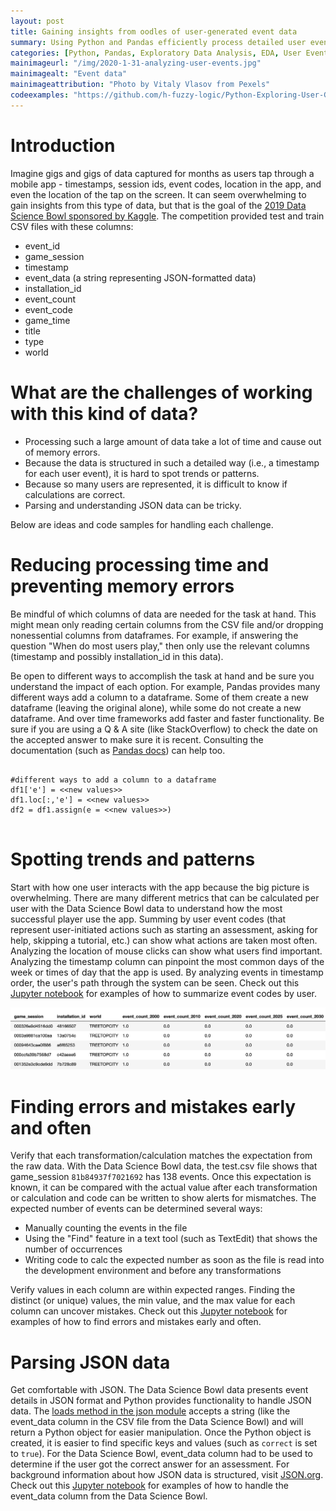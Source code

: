 ```yaml
---
layout: post
title: Gaining insights from oodles of user-generated event data
summary: Using Python and Pandas efficiently process detailed user event logs   
categories: [Python, Pandas, Exploratory Data Analysis, EDA, User Events]
mainimageurl: "/img/2020-1-31-analyzing-user-events.jpg"
mainimagealt: "Event data"
mainimageattribution: "Photo by Vitaly Vlasov from Pexels"
codeexamples: "https://github.com/h-fuzzy-logic/Python-Exploring-User-Generated-Events/blob/master/Exploring%20User%20Generated%20Events.ipynb"
---
```


<h1 class="h4">Introduction</h1>
Imagine gigs and gigs of data captured for months as users tap through a mobile app - timestamps, session ids, event codes, location in the app, and even the location of the tap on the screen.   It can seem overwhelming to gain insights from this type of data, but that is the goal of the <a href="https://www.kaggle.com/c/data-science-bowl-2019/overview" target="_blank">2019 Data Science Bowl sponsored by Kaggle</a>.  The competition provided test and train CSV files with these columns:
<ul>
	<li>event_id</li>
	<li>game_session</li>
	<li>timestamp</li>
	<li>event_data (a string representing JSON-formatted data)</li>
	<li>installation_id</li>
	<li>event_count</li>
	<li>event_code</li>
	<li>game_time</li>
	<li>title</li>
	<li>type</li>
	<li>world</li>
</ul>

<h1 class="h4">What are the challenges of working with this kind of data?</h1>
<ul>
	<li>Processing such a large amount of data take a lot of time and cause out of memory errors. </li>
	<li>Because the data is structured in such a detailed way (i.e., a timestamp for each user event), it is hard to spot trends or patterns.</li>
	<li>Because so many users are represented, it is difficult to know if calculations are correct.</li>
	<li>Parsing and understanding JSON data can be tricky.</li>
</ul>
Below are ideas and code samples for handling each challenge.

<h1 class="h4">Reducing processing time and preventing memory errors</h1>
<p class="ml-4"><text class="font-weight-bold">Be mindful of which columns of data are needed for the task at hand.</text>
This might mean only reading certain columns from the CSV file and/or dropping nonessential columns from dataframes.  For example, if answering the question "When do most users play," then only use the relevant columns (timestamp and possibly installation_id in this data).  
</p>

<p class="ml-4">
<text class="font-weight-bold">Be open to different ways to accomplish the task at hand and be sure you understand the impact of each option.</text>
For example, Pandas provides many different ways add a column to a dataframe.  Some of them create a new dataframe (leaving the original alone), while some do not create a new dataframe.  And over time frameworks add faster and faster functionality.  Be sure if you are using a Q & A site (like StackOverflow) to check the date on the accepted answer to make sure it is recent.  Consulting the documentation (such as <a href='https://pandas.pydata.org/docs/index.html' target="_blank"> Pandas docs</a>) can help too.
</p>
<pre class="ml-4">
<code class="language-Python">
#different ways to add a column to a dataframe
df1['e'] = &lt;&lt;new values&gt;&gt;
df1.loc[:,'e'] = &lt;&lt;new values&gt;&gt;
df2 = df1.assign(e = &lt;&lt;new values&gt;&gt;)
</code>
</pre>


<h1 class="h4">Spotting trends and patterns</h1>
<p class="ml-4">
<text class="font-weight-bold">Start with how one user interacts with the app because the big picture is overwhelming.</text>  There are many different metrics that can be calculated per user with the Data Science Bowl data to understand how the most successful player use the app. Summing by user event codes (that represent user-initiated actions such as starting an assessment, asking for help, skipping a tutorial, etc.) can show what actions are taken most often.  Analyzing the location of mouse clicks can show what users find important.  Analyzing the timestamp column can pinpoint the most common days of the week or times of day that the app is used.  By analyzing events in timestamp order, the user's path through the system can be seen.  Check out this <a href="{{ page.codeexamples }}" target="_blank"> Jupyter notebook</a> for examples of how to summarize event codes by user.              
</p>

<div class="mb-4">
	<img alt="Datafame of event summary" class="img-thumbnail" src="../img/EventSummary.png" />
</div>  

<h1 class="h4">Finding errors and mistakes early and often</h1>
<p class="ml-4">
<text class="font-weight-bold">Verify that each transformation/calculation matches the expectation from the raw data.</text>  With the Data Science Bowl data, the test.csv file shows that game_session <code class="font-italic">81b84937f7021692</code> has 138 events. Once this expectation is known, it can be compared with the actual value after each transformation or calculation and code can be written to show alerts for mismatches. The expected number of events can be determined several ways: 
<ul>
	<li>Manually counting the events in the file </li>
	<li>Using the "Find" feature in a text tool (such as TextEdit) that shows the number of occurrences</li>
	<li>Writing code to calc the expected number as soon as the file is read into the development environment and before any transformations</li>
</ul>
</p>

<p class="ml-4">
<text class="font-weight-bold">Verify values in each column are within expected ranges.</text>  Finding the distinct (or unique) values, the min value, and the max value for each column can uncover mistakes.  Check out this <a href="{{ page.codeexamples }}" target="_blank"> Jupyter notebook</a> for examples of how to find errors and mistakes early and often.
</p>


<h1 class="h4">Parsing JSON data</h1> 
<p class="ml-4">
<text class="font-weight-bold">Get comfortable with JSON.</text>
The Data Science Bowl data presents event details in JSON format and Python provides functionality to handle JSON data.  The <a href="https://docs.python.org/3.7/library/json.html" target="_blank">loads method in the json module<a>  accepts a string (like the event_data column in the CSV file from the Data Science Bowl) and will return a Python object for easier manipulation.  Once the Python object is created, it is easier to find specific keys and values (such as <code class="font-italic">correct</code> is set to <code class="font-italic">true</code>).  For the Data Science Bowl, event_data column had to be used to determine if the user got the correct answer for an assessment.  For background information about how JSON data is structured, visit <a href="https://www.json.org/json-en.html">JSON.org</a>.  Check out this <a href="{{ page.codeexamples }}" target="_blank"> Jupyter notebook</a> for examples of how to handle the event_data column from the Data Science Bowl.



